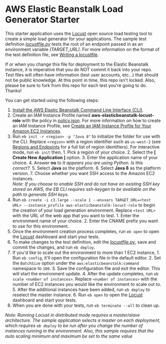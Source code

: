 # AWS Elastic Beanstalk Load Generator Starter
This starter application uses the [Locust](http://locust.io/) open source load testing tool to create a simple load generator for your applications. The sample test definition *[locustfile.py](locustfile.py)* tests the root of an endpoint passed in as an environment variable *(TARGET_URL)*. For more information on the format of the test definition file, see [Writing a locustfile](http://docs.locust.io/en/latest/writing-a-locustfile.html).

If or when you change this file for deployment to the Elastic Beanstalk instance, it is imperative that you do NOT commit it back into your repo. Test files will often have information (test user accounts, etc...) that should not be public knowledge. At this point in time, this repo isn't locked. Also, please be sure to fork from this repo for each test you're going to do. Thanks!

You can get started using the following steps:
  1. [Install the AWS Elastic Beanstalk Command Line Interface (CLI)](http://docs.aws.amazon.com/elasticbeanstalk/latest/dg/eb-cli3-install.html).
  2. Create an IAM Instance Profile named **aws-elasticbeanstalk-locust-role** with the policy in [policy.json](policy.json). For more information on how to create an IAM Instance Profile, see [Create an IAM Instance Profile for Your Amazon EC2 Instances](https://docs.aws.amazon.com/codedeploy/latest/userguide/how-to-create-iam-instance-profile.html).
  3. Run `eb init -r <region> -p "Java 8"` to initialize the folder for use with the CLI. Replace `<region>` with a region identifier such as `us-west-2` (see [Regions and Endpoints](https://docs.amazonaws.cn/en_us/general/latest/gr/rande.html#elasticbeanstalk_region) for a full list of region identifiers). For interactive mode, run `eb init` then,
    1. Pick a region of your choice.
    2. Select the **[ Create New Application ]** option.
    3. Enter the application name of your choice.
    4. Answer **no** to *It appears you are using Python. Is this correct?*.
    5. Select **Java** as the platform.
    6. Select **Java 8** as the platform version.
    7. Choose whether you want SSH access to the Amazon EC2 instances.  
      *Note: If you choose to enable SSH and do not have an existing SSH key stored on AWS, the EB CLI requires ssh-keygen to be available on the path to generate SSH keys.*  
  4. Run `eb create -i c3.large --scale 1 --envvars TARGET_URL=<test URL> --instance_profile aws-elasticbeanstalk-locust-role` to begin the creation of your load generation environment. Replace `<test URL>` with the URL of the web app that you want to test.
    1. Enter the environment name of your choice.
    2. Enter the CNAME prefix you want to use for this environment.
  5. Once the environment creation process completes, run `eb open` to open the [Locust](http://locust.io/) dashboard and start your tests.
  6. To make changes to the test definition, edit the *[locustfile.py](locustfile.py)*, save and commit the changes, and run `eb deploy`.
  7. If you'd like to scale out the environment to more than 1 EC2 instance,
    1. Run `eb config`, it'll open the configuration file in the default editor.
    2. Set the `BatchSize` option under the `aws:elasticbeanstalk:command` namespace to `100`.
    3. Save the configuration file and exit the editor. This will start the environment update.
    4. After the update completes, run `eb scale <number of instances>`. Replace `<number of instances>` with the number of EC2 instances you would like the environment to scale out to.
    5. After the additional instances have been added, run `eb deploy` to reselect the master instance.
    6. Run `eb open` to open the [Locust](http://locust.io/) dashboard and start your tests.
  8. When you are done with your tests, run `eb terminate --all` to clean up.

*Note: Running Locust in distributed mode requires a master/slave architecture. The sample application selects a master on each deployment, which requires `eb deploy` to be run after you change the number of instances running in the environment. Also, this sample requires that the auto scaling minimum and maximum be set to the same value*
